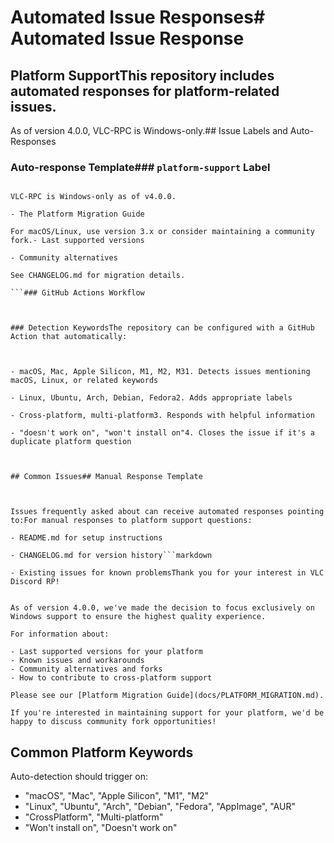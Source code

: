 # Automated Issue Responses# Automated Issue Response

## Platform SupportThis repository includes automated responses for platform-related issues.

As of version 4.0.0, VLC-RPC is Windows-only.## Issue Labels and Auto-Responses

### Auto-response Template### `platform-support` Label

````markdownIssues asking about macOS or Linux support will automatically receive a response pointing to:

VLC-RPC is Windows-only as of v4.0.0.

- The Platform Migration Guide

For macOS/Linux, use version 3.x or consider maintaining a community fork.- Last supported versions

- Community alternatives

See CHANGELOG.md for migration details.

```### GitHub Actions Workflow



### Detection KeywordsThe repository can be configured with a GitHub Action that automatically:



- macOS, Mac, Apple Silicon, M1, M2, M31. Detects issues mentioning macOS, Linux, or related keywords

- Linux, Ubuntu, Arch, Debian, Fedora2. Adds appropriate labels

- Cross-platform, multi-platform3. Responds with helpful information

- "doesn't work on", "won't install on"4. Closes the issue if it's a duplicate platform question



## Common Issues## Manual Response Template



Issues frequently asked about can receive automated responses pointing to:For manual responses to platform support questions:

- README.md for setup instructions

- CHANGELOG.md for version history```markdown

- Existing issues for known problemsThank you for your interest in VLC Discord RP!


As of version 4.0.0, we've made the decision to focus exclusively on Windows support to ensure the highest quality experience.

For information about:

- Last supported versions for your platform
- Known issues and workarounds
- Community alternatives and forks
- How to contribute to cross-platform support

Please see our [Platform Migration Guide](docs/PLATFORM_MIGRATION.md).

If you're interested in maintaining support for your platform, we'd be happy to discuss community fork opportunities!
````

## Common Platform Keywords

Auto-detection should trigger on:

- "macOS", "Mac", "Apple Silicon", "M1", "M2"
- "Linux", "Ubuntu", "Arch", "Debian", "Fedora", "AppImage", "AUR"
- "CrossPlatform", "Multi-platform"
- "Won't install on", "Doesn't work on"
